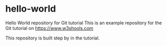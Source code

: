 # hello-world
Hello World repository for Git tutorial
This is an example repository for the Git tutorial on https://www.w3shools.com

This repository is built step by in the tutorial.
